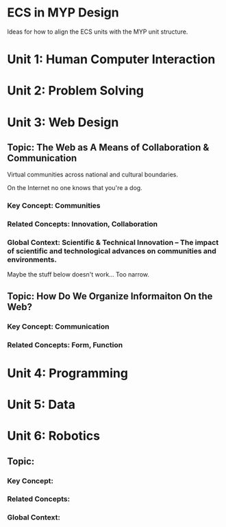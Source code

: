 ECS in MYP Design
=================

Ideas for how to align the ECS units with the MYP unit structure.

# Unit 1: Human Computer Interaction

# Unit 2: Problem Solving

# Unit 3: Web Design

## Topic: The Web as A Means of Collaboration & Communication

Virtual communities across national and cultural boundaries.

On the Internet no one knows that you're a dog.

### Key Concept: Communities

### Related Concepts: Innovation, Collaboration

### Global Context: Scientific & Technical Innovation – The impact of scientific and technological advances on communities and environments.

Maybe the stuff below doesn't work… Too narrow.

## Topic: How Do We Organize Informaiton On the Web?

### Key Concept: Communication

### Related Concepts: Form, Function

# Unit 4: Programming

# Unit 5: Data

# Unit 6: Robotics

## Topic:

### Key Concept:

### Related Concepts:

### Global Context:
